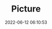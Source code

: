 ---
weight: 1
images:
- /images/edited/36.jpeg
title: Picture
date: 2022-06-12 06:10:53
tags: [luminar neo,work,bird,boat]
---